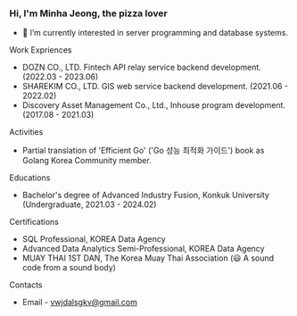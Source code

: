 ### Hi, I'm Minha Jeong, the pizza lover

- 🌱 I’m currently interested in server programming and database systems.

Work Expriences
- DOZN CO., LTD. Fintech API relay service backend development. (2022.03 - 2023.06)
- SHAREKIM CO., LTD. GIS web service backend development. (2021.06 - 2022.02)
- Discovery Asset Management Co., Ltd., Inhouse program development. (2017.08 - 2021.03)

Activities
- Partial translation of 'Efficient Go' ('Go 성능 최적화 가이드') book as Golang Korea Community member.

Educations
- Bachelor's degree of Advanced Industry Fusion, Konkuk University (Undergraduate, 2021.03 - 2024.02)

Certifications
- SQL Professional, KOREA Data Agency
- Advanced Data Analytics Semi-Professional, KOREA Data Agency
- MUAY THAI 1ST DAN, The Korea Muay Thai Association (😃 A sound code from a sound body)

Contacts
- Email - vwjdalsgkv@gmail.com
